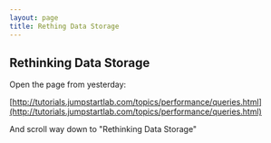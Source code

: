 ```yaml
---
layout: page
title: Rething Data Storage
---
```


## Rethinking Data Storage

Open the page from yesterday:

[http://tutorials.jumpstartlab.com/topics/performance/queries.html](http://tutorials.jumpstartlab.com/topics/performance/queries.html)

And scroll way down to "Rethinking Data Storage"